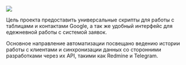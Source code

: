 <p>
<a href="https://github.com/Nior21/CRM_on_GoogleScriptApp/issues" title="issue"><img src="https://img.shields.io/github/issues/Nior21/CRM_on_GoogleScriptApp"/></a>
</p>

Цель проекта предоставить универсальные скрипты для работы с таблицами и контактами Google, а так же удобный интерфейс для едежневной работы с системой заявок.

Основное направление автоматизации посвещано ведению истории работы с клиентами и синхронизации данных со сторонними разработками через их API, такими как Redmine и Telegram.
